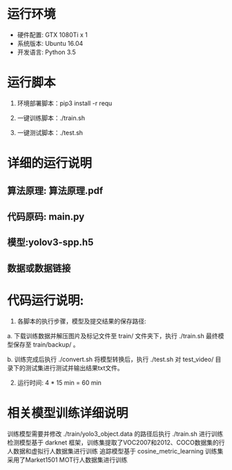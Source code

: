 # 运行环境
* 硬件配置: GTX 1080Ti x 1 
* 系统版本: Ubuntu 16.04
* 开发语言: Python 3.5

# 运行脚本

1.  环境部署脚本：pip3 install -r requ

2.  一键训练脚本：./train.sh

3.  一键测试脚本：./test.sh


# 详细的运行说明

## 算法原理: 算法原理.pdf

## 代码原码: main.py

## 模型:yolov3-spp.h5

## 数据或数据链接

# 代码运行说明:

1.  各脚本的执行步骤，模型及提交结果的保存路径:

a. 下载训练数据并解压图片及标记文件至 train/ 文件夹下，执行 ./train.sh 最终模型保存至 train/backup/ 。

b. 训练完成后执行 ./convert.sh 将模型转换后，执行 ./test.sh 对 test_video/ 目录下的测试集进行测试并输出结果txt文件。

2.  运行时间: 4 * 15 min = 60 min

# 相关模型训练详细说明

训练模型需要并修改 ./train/yolo3_object.data 的路径后执行 ./train.sh 进行训练
检测模型基于 darknet 框架，训练集提取了VOC2007和2012、COCO数据集的行人数据和虚拟行人数据集进行训练
追踪模型基于 cosine_metric_learning 训练集采用了Market1501 MOT行人数据集进行训练
